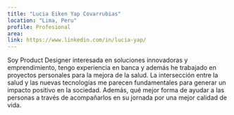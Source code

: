 ```yaml
---
title: "Lucia Eiken Yap Covarrubias"
location: "Lima, Peru"
profile: Profesional
area: 
link: https://www.linkedin.com/in/lucia-yap/
---
```


Soy Product Designer interesada en soluciones innovadoras y emprendimiento, tengo experiencia en banca y además he trabajado en proyectos personales para la mejora de la salud. La intersección entre la salud y las nuevas tecnologías me parecen fundamentales para generar un impacto positivo en la sociedad. Además, qué mejor forma de ayudar a las personas a través de acompañarlos en su jornada por una mejor calidad de vida.